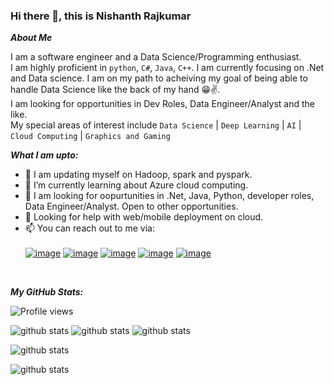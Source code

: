 ### Hi there 👋, this is Nishanth Rajkumar

**_About Me_**

I am a software engineer and a Data Science/Programming enthusiast.<br />
I am highly proficient in `python`, `C#`, `Java`, `C++`. I am currently focusing on .Net and Data science. I am on my path to acheiving my goal of being able to handle Data Science like the back of my hand 😁✌️.<br />
I am looking for opportunities in Dev Roles, Data Engineer/Analyst and the like.<br />
My special areas of interest include `Data Science` | `Deep Learning` | `AI` | `Cloud Computing` | `Graphics and Gaming`<br />

**_What I am upto:_**
- 🔭 I am updating myself on Hadoop, spark and pyspark.
- 🌱 I’m currently learning about Azure cloud computing.
- 💼 I am looking for oopurtunities in .Net, Java, Python, developer roles, Data Engineer/Analyst. Open to other opportunities.
- 🤔 Looking for help with web/mobile deployment on cloud.
- 📫 You can reach out to me via: 
<br></br>
[![image](https://img.shields.io/badge/nishrk97@outlook.com-0078D4?style=flat&logo=microsoft-outlook&logoColor=white&link=mailto:nishrk97@outlook.com)](mailto:nishrk97@outlook.com)
[![image](https://img.shields.io/badge/nish@wysible.com-D14836?style=flat&logo=gmail&logoColor=white&link=mailto:nish@wysible.com)](mailto:nish@wysible.com)
[![image](https://img.shields.io/badge/Nishanth_Rajkumar-100000?style=flat&logo=github&logoColor=white&link=https://github.com/NishanthRajkumar)](https://github.com/NishanthRajkumar)
[![image](https://img.shields.io/badge/Nish-E4405F?style=flat&logo=instagram&logoColor=white&link=https://www.instagram.com/nish_rk_97/)](https://www.instagram.com/nish_rk_97/)
[![image](https://img.shields.io/badge/Nish9701-1DA1F2?style=flat&logo=twitter&logoColor=white&link=https://twitter.com/Nish9701)](https://twitter.com/Nish9701)
<br />

**_My GitHub Stats:_**

![Profile views](https://komarev.com/ghpvc/?username=NishanthRajkumar&label=PROFILE+VIEWS&style=flat&color=blue)

![github stats](https://github-readme-stats.vercel.app/api?username=NishanthRajkumar&show_icons=true&hide_border=true)
![github stats](https://github-readme-stats.vercel.app/api/top-langs/?username=NishanthRajkumar)
![github stats](https://github-readme-streak-stats.herokuapp.com/?user=NishanthRajkumar)

![github stats](https://activity-graph.herokuapp.com/graph?username=NishanthRajkumar&theme=minimal)

![github stats](https://github-profile-summary-cards.vercel.app/api/cards/profile-details?username=NishanthRajkumar&theme=vue)
